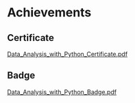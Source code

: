 

# Achievements
## Certificate
[Data_Analysis_with_Python_Certificate.pdf](https://prod-files-secure.s3.us-west-2.amazonaws.com/03e82b26-cccb-4906-bb56-adabcbdc0655/1aa3a050-2338-4a85-85d5-899bad17a31c/Data_Analysis_with_Python_Certificate.pdf?X-Amz-Algorithm=AWS4-HMAC-SHA256&X-Amz-Content-Sha256=UNSIGNED-PAYLOAD&X-Amz-Credential=ASIAZI2LB466TRJCBG5V%2F20250203%2Fus-west-2%2Fs3%2Faws4_request&X-Amz-Date=20250203T101601Z&X-Amz-Expires=3600&X-Amz-Security-Token=IQoJb3JpZ2luX2VjEPj%2F%2F%2F%2F%2F%2F%2F%2F%2F%2FwEaCXVzLXdlc3QtMiJHMEUCIDU7emLWHfd6dJYKwmBr9hA18s4o8DRBIUqYazQocgkVAiEA%2BgwCzy8yO24lheiQMUbzC%2FwneqYbuW8PIiLNNjU4iywq%2FwMIERAAGgw2Mzc0MjMxODM4MDUiDHDaMsAC1sTnjgFH4ircA7156i2wkM5KXsSgArXmVasjgDExWUQtftYUJCW8LuBya1xNcPfZXF3RuPbYwoal9r6ZByprlTMN%2FaPQNRhMqZtW5NPftfC%2BAKGblUSzq2V6SdI2RcsJPLnOLkgpyk43HXBgN%2BbmXNCRenQ7MP7QHhgEdMfDlG0vNo2iBzQ7U7OKjBLE3mhd04ZaAi7CSZDQDC6eRgGwiDMJEnjIzMJvsolq1m9MRBReSxYs4qcsmh570hqFKx%2FOk%2FjDKruXgY%2FbCgVLEsUAJf0io75WMgoHpbp5nn1R3hSKfVoJhnOC%2FI6ux6a5oE4rRMsk6WamPedi4%2F6RM72cKyISsHUe64xStsx94fyHUKoVN4pY1yjMF81IMiDymUs1LT3p%2F8jQG4S4ljMFKZY2Dp2oTv%2BpCUM8jyow6Eo93qFYhITk%2BUKqQdBDUG9G5T6Ow1lO51ZvP%2Bta3LIBkaE7iBjZKr4MihbPX0LpqkH1l26dZ1ba3sNR3iab6wARuCOaqRELBu30MM10IXiYYdaZykrKhZaOwYm2HtNyMfXSfGAGWy3IVy4hQSqaN6UiOEdgzuwzFb6TVn%2Fhjz%2FGqYifmFO1ifdjO8DO5h1IuDjlUaBKCbuHpnXnbGq75KFnsXDYk2dAEFPPMM%2Fzgb0GOqUBzXOwZLUKq%2BoXmdHvKNNlPIh1gF2DSg9%2FbeL5of8555sGmtf4dkI8P1x3n%2Bc4valSZPeFiiYEAIZGIXFXc%2FnieEw0tirPv0F31Hk%2FwXikAXPm%2F5VJD9XWBAdpJ2jvDDLYJ7kHxNjykGbZTOHWGU87KYh57X45aOboqZYDDXMaO9wgulnNV7m4JdhDHAHq0vVQFVMZFIEVqBTiZ7DgujDRgMcDSgHv&X-Amz-Signature=afb1caa353b4b4a0bf4838e9bb1d16a063d541856bb086610e3f98ccf66535d1&X-Amz-SignedHeaders=host&x-id=GetObject)
## Badge
[Data_Analysis_with_Python_Badge.pdf](https://prod-files-secure.s3.us-west-2.amazonaws.com/03e82b26-cccb-4906-bb56-adabcbdc0655/4fa9bcf8-b584-40dd-8775-c0bfadf6a6f0/Data_Analysis_with_Python_Badge.pdf?X-Amz-Algorithm=AWS4-HMAC-SHA256&X-Amz-Content-Sha256=UNSIGNED-PAYLOAD&X-Amz-Credential=ASIAZI2LB466TRJCBG5V%2F20250203%2Fus-west-2%2Fs3%2Faws4_request&X-Amz-Date=20250203T101601Z&X-Amz-Expires=3600&X-Amz-Security-Token=IQoJb3JpZ2luX2VjEPj%2F%2F%2F%2F%2F%2F%2F%2F%2F%2FwEaCXVzLXdlc3QtMiJHMEUCIDU7emLWHfd6dJYKwmBr9hA18s4o8DRBIUqYazQocgkVAiEA%2BgwCzy8yO24lheiQMUbzC%2FwneqYbuW8PIiLNNjU4iywq%2FwMIERAAGgw2Mzc0MjMxODM4MDUiDHDaMsAC1sTnjgFH4ircA7156i2wkM5KXsSgArXmVasjgDExWUQtftYUJCW8LuBya1xNcPfZXF3RuPbYwoal9r6ZByprlTMN%2FaPQNRhMqZtW5NPftfC%2BAKGblUSzq2V6SdI2RcsJPLnOLkgpyk43HXBgN%2BbmXNCRenQ7MP7QHhgEdMfDlG0vNo2iBzQ7U7OKjBLE3mhd04ZaAi7CSZDQDC6eRgGwiDMJEnjIzMJvsolq1m9MRBReSxYs4qcsmh570hqFKx%2FOk%2FjDKruXgY%2FbCgVLEsUAJf0io75WMgoHpbp5nn1R3hSKfVoJhnOC%2FI6ux6a5oE4rRMsk6WamPedi4%2F6RM72cKyISsHUe64xStsx94fyHUKoVN4pY1yjMF81IMiDymUs1LT3p%2F8jQG4S4ljMFKZY2Dp2oTv%2BpCUM8jyow6Eo93qFYhITk%2BUKqQdBDUG9G5T6Ow1lO51ZvP%2Bta3LIBkaE7iBjZKr4MihbPX0LpqkH1l26dZ1ba3sNR3iab6wARuCOaqRELBu30MM10IXiYYdaZykrKhZaOwYm2HtNyMfXSfGAGWy3IVy4hQSqaN6UiOEdgzuwzFb6TVn%2Fhjz%2FGqYifmFO1ifdjO8DO5h1IuDjlUaBKCbuHpnXnbGq75KFnsXDYk2dAEFPPMM%2Fzgb0GOqUBzXOwZLUKq%2BoXmdHvKNNlPIh1gF2DSg9%2FbeL5of8555sGmtf4dkI8P1x3n%2Bc4valSZPeFiiYEAIZGIXFXc%2FnieEw0tirPv0F31Hk%2FwXikAXPm%2F5VJD9XWBAdpJ2jvDDLYJ7kHxNjykGbZTOHWGU87KYh57X45aOboqZYDDXMaO9wgulnNV7m4JdhDHAHq0vVQFVMZFIEVqBTiZ7DgujDRgMcDSgHv&X-Amz-Signature=5cc8f22da8d21dff397cf5d710bddb19b64419cfcfa7fc3f4796305623ed8cee&X-Amz-SignedHeaders=host&x-id=GetObject)

